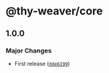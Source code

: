 # @thy-weaver/core

## 1.0.0

### Major Changes

- First release ([`dde6199`](https://github.com/greatsquare0/thy-weaver/commit/dde61994a4c08591f21afc415cc7a65668f44e99))
